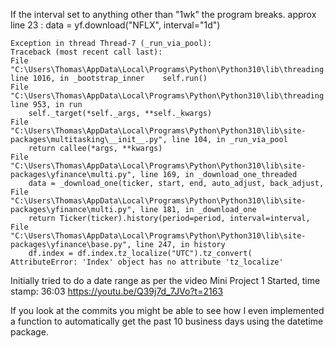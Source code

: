 If the interval set to anything other than "1wk" the program breaks.
    approx line 23 : data = yf.download("NFLX", interval="1d")

    Exception in thread Thread-7 (_run_via_pool):
    Traceback (most recent call last):
    File "C:\Users\Thomas\AppData\Local\Programs\Python\Python310\lib\threading.py", line 1016, in _bootstrap_inner    self.run()
    File "C:\Users\Thomas\AppData\Local\Programs\Python\Python310\lib\threading.py", line 953, in run
        self._target(*self._args, **self._kwargs)
    File "C:\Users\Thomas\AppData\Local\Programs\Python\Python310\lib\site-packages\multitasking\__init__.py", line 104, in _run_via_pool
        return callee(*args, **kwargs)
    File "C:\Users\Thomas\AppData\Local\Programs\Python\Python310\lib\site-packages\yfinance\multi.py", line 169, in _download_one_threaded
        data = _download_one(ticker, start, end, auto_adjust, back_adjust,
    File "C:\Users\Thomas\AppData\Local\Programs\Python\Python310\lib\site-packages\yfinance\multi.py", line 181, in _download_one
        return Ticker(ticker).history(period=period, interval=interval,
    File "C:\Users\Thomas\AppData\Local\Programs\Python\Python310\lib\site-packages\yfinance\base.py", line 247, in history
        df.index = df.index.tz_localize("UTC").tz_convert(
    AttributeError: 'Index' object has no attribute 'tz_localize'

Initially tried to do a date range as per the video Mini Project 1 Started, time stamp: 36:03
https://youtu.be/Q39j7d_7JVo?t=2163

If you look at the commits you might be able to see how I even implemented a function to automatically get the past 10 business days using the datetime package.
